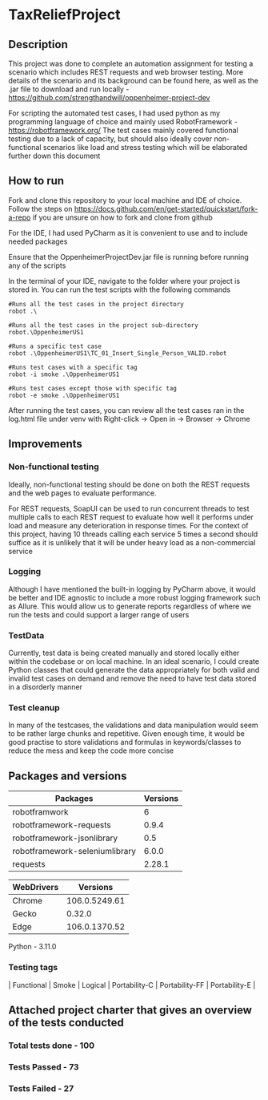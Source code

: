 # TaxReliefProject

## Description

This project was done to complete an automation assignment for testing a scenario which includes REST requests and web browser testing.
More details of the scenario and its background can be found here, as well as the .jar file to download and run locally - https://github.com/strengthandwill/oppenheimer-project-dev

For scripting the automated test cases, I had used python as my programming language of choice and mainly used RobotFramework - https://robotframework.org/
The test cases mainly covered functional testing due to a lack of capacity, but should also ideally cover non-functional scenarios like load and stress testing which will be elaborated further down this document


## How to run

Fork and clone this repository to your local machine and IDE of choice. Follow the steps on https://docs.github.com/en/get-started/quickstart/fork-a-repo if you are unsure on how to fork and clone from github

For the IDE, I had used PyCharm as it is convenient to use and to include needed packages

Ensure that the OppenheimerProjectDev.jar file is running before running any of the scripts

In the terminal of your IDE, navigate to the folder where your project is stored in. You can run the test scripts with the following commands

```
#Runs all the test cases in the project directory
robot .\

#Runs all the test cases in the project sub-directory
robot.\OppenheimerUS1

#Runs a specific test case
robot .\OppenheimerUS1\TC_01_Insert_Single_Person_VALID.robot

#Runs test cases with a specific tag
robot -i smoke .\OppenheimerUS1

#Runs test cases except those with specific tag
robot -e smoke .\OppenheimerUS1
```

After running the test cases, you can review all the test cases ran in the log.html file under venv with Right-click -> Open in -> Browser -> Chrome

## Improvements
### Non-functional testing
Ideally, non-functional testing should be done on both the REST requests and the web pages to evaluate performance.

For REST requests, SoapUI can be used to run concurrent threads to test multiple calls to each REST request to evaluate how well it performs under load and measure any deterioration in response times.
For the context of this project, having 10 threads calling each service 5 times a second should suffice as it is unlikely that it will be under heavy load as a non-commercial service

### Logging
Although I have mentioned the built-in logging by PyCharm above, it would be better and IDE agnostic to include a more robust logging framework such as Allure. This would allow us to generate reports regardless of where we run the tests and could support a larger range of users

### TestData
Currently, test data is being created manually and stored locally either within the codebase or on local machine. In an ideal scenario, I could create Python classes that could generate the data appropriately for both valid and invalid test cases on demand and remove the need to have test data stored in a disorderly manner

### Test cleanup
In many of the testcases, the validations and data manipulation would seem to be rather large chunks and repetitive. Given enough time, it would be good practise to store validations and formulas in keywords/classes to reduce the mess and keep the code more concise


## Packages and versions
| Packages | Versions |
| -------- | -------- |
| robotframwork | 6 |
| robotframework-requests | 0.9.4 |
| robotframework-jsonlibrary | 0.5 |
| robotframework-seleniumlibrary | 6.0.0 |
| requests | 2.28.1 |

| WebDrivers | Versions |
| ---------- | -------- |
| Chrome | 106.0.5249.61 |
| Gecko | 0.32.0 |
| Edge | 106.0.1370.52 |

Python - 3.11.0

### Testing tags
| Functional | Smoke | Logical | Portability-C | Portability-FF | Portability-E |


## Attached project charter that gives an overview of the tests conducted
### Total tests done - 100
### Tests Passed - 73
### Tests Failed - 27
